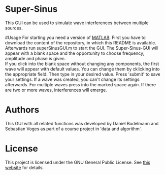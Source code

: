 Super-Sinus 
====================

This GUI can be used to simulate wave interferences between multiple sources.



#Usage
For starting you need a version of [MATLAB](http://de.mathworks.com/).
First you have to download the content of the repository, in which this README is available.
Afterwards run superSinusGUI.m to start the GUI.
The Super-Sinus-GUI will appear with a blank space and the opportunity to choose frequency, amplitude and phase is given.<br />
If you click into the blank space without changing any components, the first wave will appear with default values.
You can change them by cklicking into the appropriate field. Then type in your desired value.
Press 'submit' to save your settings.
If a wave was created, you can't change its settings afterwards.
For multiple waves press into the marked space again.
If there are two or more waves, interferences will emerge.



# Authors

This GUI with all related functions was developed by Daniel Budelmann and Sebastian Voges as part of a course project in 'data and algorithm'.




# License

This project is licensed under the GNU General Public License.
See [this website](http://www.gnu.org/licenses/gpl.html)  for details.